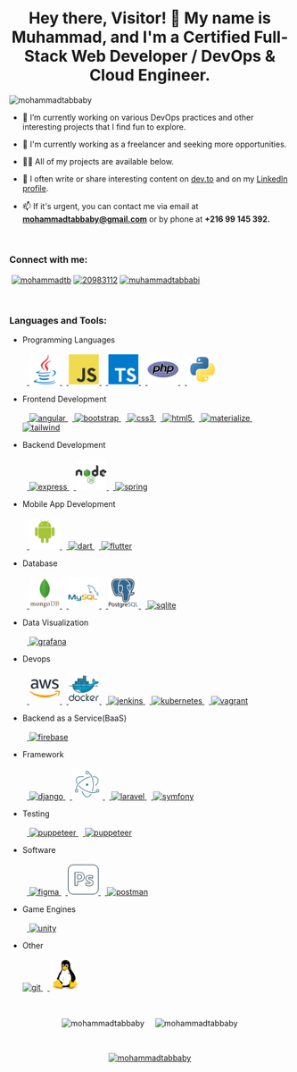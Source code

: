 <h1 align="center">Hey there, Visitor! 👋 My name is Muhammad, and I'm a Certified Full-Stack Web Developer / DevOps & Cloud Engineer.</h1>
<p align="left">
  <img src="https://komarev.com/ghpvc/?username=mohammadtabbaby&label=Profile%20views&color=0e55b6&style=flat" alt="mohammadtabbaby" />
</p>

- 🔭 I’m currently working on various DevOps practices and other interesting projects that I find fun to explore.

- 🌱 I'm currently working as a freelancer and seeking more opportunities.

- 👨‍💻 All of my projects are available below.

- 📝 I often write or share interesting content on [dev.to](https://dev.to/mohammadtb) and on my [LinkedIn profile](https://www.linkedin.com/in/mohamed-tababi-6456b92a8).

- 📫 If it's urgent, you can contact me via email at **mohammadtabbaby@gmail.com** or by phone at **+216 99 145 392.**

&nbsp;&nbsp;

<h3 align="left">Connect with me:</h3>
<p align="left">
&nbsp;<a href="https://dev.to/mohammadtb" target="blank"><img align="center" src="https://www.vectorlogo.zone/logos/devto/devto-icon.svg" alt="mohammadtb" height="30" width="55" /></a>
<a href="https://stackoverflow.com/users/20983112" target="blank"><img align="center" src="https://raw.githubusercontent.com/rahuldkjain/github-profile-readme-generator/master/src/images/icons/Social/stack-overflow.svg" alt="20983112" height="30" width="55" /></a>
<a href="https://fb.com/muhammadtabbabi" target="blank"><img align="center" src="https://raw.githubusercontent.com/rahuldkjain/github-profile-readme-generator/master/src/images/icons/Social/facebook.svg" alt="muhammadtabbabi" height="30" width="55" /></a>
</p>
&nbsp;&nbsp;
<h3 align="left">Languages and Tools:</h3>
<p align="left">
<ul>
    <li>
        Programming Languages
    </li><br>
    &nbsp;&nbsp;<a href="https://www.java.com" target="_blank" rel="noreferrer"> <img src="https://raw.githubusercontent.com/devicons/devicon/master/icons/java/java-original.svg" alt="java" width="55" height="55"/> </a> 
    &nbsp;&nbsp;<a href="https://developer.mozilla.org/en-US/docs/Web/JavaScript" target="_blank" rel="noreferrer"> <img src="https://raw.githubusercontent.com/devicons/devicon/master/icons/javascript/javascript-original.svg" alt="javascript" width="55" height="55"/> </a> 
    &nbsp;&nbsp;<a href="https://www.typescriptlang.org/" target="_blank" rel="noreferrer"> <img src="https://raw.githubusercontent.com/devicons/devicon/master/icons/typescript/typescript-original.svg" alt="typescript" width="55" height="55"/> </a> 
    &nbsp;&nbsp;<a href="https://www.php.net" target="_blank" rel="noreferrer"> <img src="https://raw.githubusercontent.com/devicons/devicon/master/icons/php/php-original.svg" alt="php" width="55" height="55"/> </a> 
    &nbsp;&nbsp;<a href="https://www.python.org" target="_blank" rel="noreferrer"> <img src="https://raw.githubusercontent.com/devicons/devicon/master/icons/python/python-original.svg" alt="python" width="55" height="55"/> </a> 
</ul>
    
    
<ul>
    <li>
        Frontend Development
    </li><br>
    &nbsp;&nbsp;<a href="https://angular.io" target="_blank" rel="noreferrer"> <img src="https://angular.io/assets/images/logos/angular/angular.svg" alt="angular" width="55" height="55"/> </a> 
    &nbsp;&nbsp;<a href="https://getbootstrap.com" target="_blank" rel="noreferrer"> <img src="https://www.vectorlogo.zone/logos/getbootstrap/getbootstrap-icon.svg" alt="bootstrap" width="55" height="55"/> </a> 
    &nbsp;&nbsp;<a href="https://www.w3schools.com/css/" target="_blank" rel="noreferrer"> <img src="https://www.vectorlogo.zone/logos/w3_css/w3_css-icon.svg" alt="css3" width="55" height="55"/> </a> 
    &nbsp;&nbsp;<a href="https://www.w3.org/html/" target="_blank" rel="noreferrer"> <img src="https://www.vectorlogo.zone/logos/w3_html5/w3_html5-icon.svg" alt="html5" width="55" height="55"/> </a> 
    &nbsp;&nbsp;<a href="https://materializecss.com/" target="_blank" rel="noreferrer"> <img src="https://raw.githubusercontent.com/prplx/svg-logos/5585531d45d294869c4eaab4d7cf2e9c167710a9/svg/materialize.svg" alt="materialize" width="55" height="55"/> </a> &nbsp;&nbsp; 
    &nbsp;&nbsp;<a href="https://tailwindcss.com/" target="_blank" rel="noreferrer"> <img src="https://www.vectorlogo.zone/logos/tailwindcss/tailwindcss-icon.svg" alt="tailwind" width="55" height="55"/> </a> 
</ul>

<ul>
    <li>
        Backend Development
    </li><br>
    &nbsp;&nbsp;<a href="https://expressjs.com" target="_blank" rel="noreferrer"> <img src="https://www.vectorlogo.zone/logos/expressjs/expressjs-icon.svg" alt="express" width="55" height="55"/> </a> 
    &nbsp;&nbsp;<a href="https://nodejs.org" target="_blank" rel="noreferrer"> <img src="https://raw.githubusercontent.com/devicons/devicon/master/icons/nodejs/nodejs-original-wordmark.svg" alt="nodejs" width="55" height="55"/> </a> 
    &nbsp;&nbsp;<a href="https://spring.io/" target="_blank" rel="noreferrer"> <img src="https://www.vectorlogo.zone/logos/springio/springio-icon.svg" alt="spring" width="55" height="55"/> </a> 
    
</ul>

<ul>
    <li>
        Mobile App Development
    </li><br>
    &nbsp;&nbsp;<a href="https://developer.android.com" target="_blank" rel="noreferrer"> <img src="https://raw.githubusercontent.com/devicons/devicon/master/icons/android/android-original-wordmark.svg" alt="android" width="55" height="55"/> </a> 
    &nbsp;&nbsp;<a href="https://dart.dev" target="_blank" rel="noreferrer"> <img src="https://www.vectorlogo.zone/logos/dartlang/dartlang-icon.svg" alt="dart" width="55" height="55"/> </a> 
    &nbsp;&nbsp;<a href="https://flutter.dev" target="_blank" rel="noreferrer"> <img src="https://www.vectorlogo.zone/logos/flutterio/flutterio-icon.svg" alt="flutter" width="55" height="55"/> </a> 
    
</ul>

<ul>
    <li>
        Database
    </li><br>
    &nbsp;&nbsp;<a href="https://www.mongodb.com/" target="_blank" rel="noreferrer"> <img src="https://raw.githubusercontent.com/devicons/devicon/master/icons/mongodb/mongodb-original-wordmark.svg" alt="mongodb" width="55" height="55"/> </a> 
    &nbsp;&nbsp;<a href="https://www.mysql.com/" target="_blank" rel="noreferrer"> <img src="https://raw.githubusercontent.com/devicons/devicon/master/icons/mysql/mysql-original-wordmark.svg" alt="mysql" width="55" height="55"/> </a> 
    &nbsp;&nbsp;<a href="https://www.postgresql.org" target="_blank" rel="noreferrer"> <img src="https://raw.githubusercontent.com/devicons/devicon/master/icons/postgresql/postgresql-original-wordmark.svg" alt="postgresql" width="55" height="55"/> </a> 
    &nbsp;&nbsp;<a href="https://www.sqlite.org/" target="_blank" rel="noreferrer"> <img src="https://www.vectorlogo.zone/logos/sqlite/sqlite-icon.svg" alt="sqlite" width="55" height="55"/> </a> 

</ul>
<ul>
    <li>
        Data Visualization
    </li><br>
    &nbsp;&nbsp;<a href="https://grafana.com" target="_blank" rel="noreferrer"> <img src="https://www.vectorlogo.zone/logos/grafana/grafana-icon.svg" alt="grafana" width="55" height="55"/> </a> 

</ul>
<ul>
    <li>
        Devops
    </li><br>
    &nbsp;&nbsp;<a href="https://aws.amazon.com" target="_blank" rel="noreferrer"> <img src="https://raw.githubusercontent.com/devicons/devicon/master/icons/amazonwebservices/amazonwebservices-original-wordmark.svg" alt="aws" width="55" height="55"/> </a> 
    &nbsp;&nbsp;<a href="https://www.docker.com/" target="_blank" rel="noreferrer"> <img src="https://raw.githubusercontent.com/devicons/devicon/master/icons/docker/docker-original-wordmark.svg" alt="docker" width="55" height="55"/> </a> 
    &nbsp;&nbsp;<a href="https://www.jenkins.io" target="_blank" rel="noreferrer"> <img src="https://www.vectorlogo.zone/logos/jenkins/jenkins-icon.svg" alt="jenkins" width="55" height="55"/> </a> 
    &nbsp;&nbsp;<a href="https://kubernetes.io" target="_blank" rel="noreferrer"> <img src="https://www.vectorlogo.zone/logos/kubernetes/kubernetes-icon.svg" alt="kubernetes" width="55" height="55"/> </a> 
    &nbsp;&nbsp;<a href="https://www.vagrantup.com/" target="_blank" rel="noreferrer"> <img src="https://www.vectorlogo.zone/logos/vagrantup/vagrantup-icon.svg" alt="vagrant" width="55" height="55"/> </a> 

</ul>
<ul>
    <li>
        Backend as a Service(BaaS)
    </li><br>
    &nbsp;&nbsp;<a href="https://firebase.google.com/" target="_blank" rel="noreferrer"> <img src="https://www.vectorlogo.zone/logos/firebase/firebase-icon.svg" alt="firebase" width="55" height="55"/> </a> 

</ul>
<ul>
    <li>
        Framework
    </li><br>
    &nbsp;&nbsp;<a href="https://www.djangoproject.com/" target="_blank" rel="noreferrer"> <img src="https://cdn.worldvectorlogo.com/logos/django.svg" alt="django" width="55" height="55"/> </a> 
    &nbsp;&nbsp;<a href="https://www.electronjs.org" target="_blank" rel="noreferrer"> <img src="https://raw.githubusercontent.com/devicons/devicon/master/icons/electron/electron-original.svg" alt="electron" width="55" height="55"/> </a> 
    &nbsp;&nbsp;<a href="https://laravel.com/" target="_blank" rel="noreferrer"> <img src="https://www.vectorlogo.zone/logos/laravel/laravel-icon.svg" alt="laravel" width="55" height="55"/> </a> 
    &nbsp;&nbsp;<a href="https://symfony.com" target="_blank" rel="noreferrer"> <img src="https://symfony.com/logos/symfony_black_03.svg" alt="symfony" width="55" height="55"/> </a> 

</ul>
<ul>
    <li>
        Testing
    </li><br>
    &nbsp;&nbsp;<a href="https://github.com/puppeteer/puppeteer" target="_blank" rel="noreferrer"> <img src="https://www.vectorlogo.zone/logos/pptrdev/pptrdev-official.svg" alt="puppeteer" width="55" height="55"/> </a> 
    &nbsp;&nbsp;<a href="https://www.protractortest.org" target="_blank" rel="noreferrer"> <img src="https://www.vectorlogo.zone/logos/protractortest/protractortest-icon.svg" alt="puppeteer" width="55" height="55"/> </a> 

</ul>
<ul>
    <li>
        Software
    </li><br>
    &nbsp;&nbsp;<a href="https://www.figma.com/" target="_blank" rel="noreferrer"> <img src="https://www.vectorlogo.zone/logos/figma/figma-icon.svg" alt="figma" width="55" height="55"/> </a> 
    &nbsp;&nbsp;<a href="https://www.photoshop.com/en" target="_blank" rel="noreferrer"> <img src="https://raw.githubusercontent.com/devicons/devicon/master/icons/photoshop/photoshop-line.svg" alt="photoshop" width="55" height="55"/> </a> 
    &nbsp;&nbsp;<a href="https://postman.com" target="_blank" rel="noreferrer"> <img src="https://www.vectorlogo.zone/logos/getpostman/getpostman-icon.svg" alt="postman" width="55" height="55"/> </a> 

</ul>
<ul>
    <li>
        Game Engines
    </li><br>
    &nbsp;&nbsp;<a href="https://unity.com/" target="_blank" rel="noreferrer"> <img src="https://www.vectorlogo.zone/logos/unity3d/unity3d-icon.svg" alt="unity" width="55" height="55"/> </a> 

</ul>
<ul>
    <li>
        Other
    </li><br>
    <a href="https://git-scm.com/" target="_blank" rel="noreferrer"> <img src="https://www.vectorlogo.zone/logos/git-scm/git-scm-icon.svg" alt="git" width="55" height="55"/> </a> 
    &nbsp;&nbsp;<a href="https://www.linux.org/" target="_blank" rel="noreferrer"> <img src="https://raw.githubusercontent.com/devicons/devicon/master/icons/linux/linux-original.svg" alt="linux" width="55" height="55"/> </a> 
</ul>
</p>&nbsp;
<p align="center">
    <img align="center" src="https://github-readme-stats.vercel.app/api?username=mohammadtabbaby&show_icons=true&locale=en" alt="mohammadtabbaby" height="174"/>&nbsp;&nbsp;&nbsp;&nbsp;
    <img align="center" src="https://github-readme-stats.vercel.app/api/top-langs?username=mohammadtabbaby&show_icons=true&locale=en&layout=compact" alt="mohammadtabbaby" width="320px"/>
</p>&nbsp;
<p align="center">
    <a href="https://github.com/ryo-ma/github-profile-trophy"><img src="https://github-profile-trophy.vercel.app/?username=mohammadtabbaby" alt="mohammadtabbaby"/></a> 
</p>

